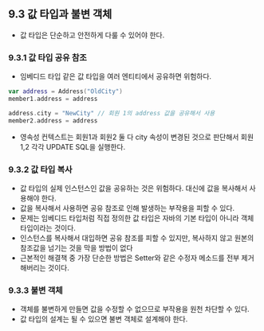 ## 9.3 값 타입과 불변 객체
- 값 타입은 단순하고 안전하게 다룰 수 있어야 한다.

### 9.3.1 값 타입 공유 참조
- 임베디드 타입 같은 값 타입을 여러 엔티티에서 공유하면 위험하다.
```kotlin
var address = Address("OldCity")
member1.address = address

address.city = "NewCity" // 회원 1의 address 값을 공유해서 사용
member2.address = address
```
- 영속성 컨텍스트는 회원1과 회원2 둘 다 city 속성이 변경된 것으로 판단해서 회원1,2 각각 UPDATE SQL을 실행한다.

### 9.3.2 값 타입 복사
- 값 타입의 실제 인스턴스인 값을 공유하는 것은 위험하다. 대신에 값을 복사해서 사용해야 한다.
- 값을 복사해서 사용하면 공유 참조로 인해 발생하는 부작용을 피할 수 있다.
- 문제는 임베디드 타입처럼 직접 정의한 값 타입은 자바의 기본 타입이 아니라 객체타입이라는 것이다.
- 인스턴스를 복사해서 대입하면 공유 참조를 피할 수 있지만, 복사하지 않고 원본의 참조값을 넘기는 것을 막을 방법이 없다
- 근본적인 해결책 중 가장 단순한 방법은 Setter와 같은 수정자 메소드를 전부 제거해버리는 것이다.

### 9.3.3 불변 객체
- 객체를 불변하게 만들면 값을 수정할 수 없으므로 부작용을 원천 차단할 수 있다.
- 값 타입의 설계는 될 수 있으면 불변 객체로 설계해야 한다.